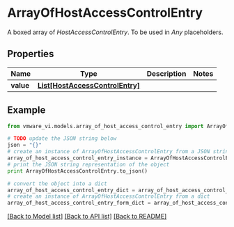 # ArrayOfHostAccessControlEntry

A boxed array of *HostAccessControlEntry*. To be used in *Any* placeholders. 

## Properties
Name | Type | Description | Notes
------------ | ------------- | ------------- | -------------
**value** | [**List[HostAccessControlEntry]**](HostAccessControlEntry.md) |  | 

## Example

```python
from vmware_vi.models.array_of_host_access_control_entry import ArrayOfHostAccessControlEntry

# TODO update the JSON string below
json = "{}"
# create an instance of ArrayOfHostAccessControlEntry from a JSON string
array_of_host_access_control_entry_instance = ArrayOfHostAccessControlEntry.from_json(json)
# print the JSON string representation of the object
print ArrayOfHostAccessControlEntry.to_json()

# convert the object into a dict
array_of_host_access_control_entry_dict = array_of_host_access_control_entry_instance.to_dict()
# create an instance of ArrayOfHostAccessControlEntry from a dict
array_of_host_access_control_entry_form_dict = array_of_host_access_control_entry.from_dict(array_of_host_access_control_entry_dict)
```
[[Back to Model list]](../README.md#documentation-for-models) [[Back to API list]](../README.md#documentation-for-api-endpoints) [[Back to README]](../README.md)


